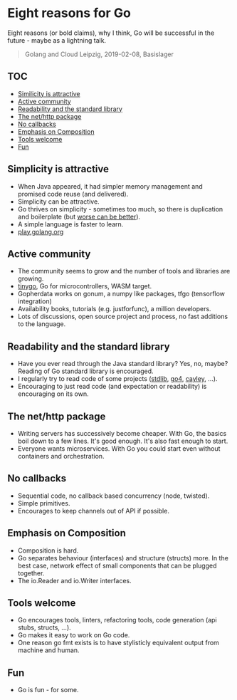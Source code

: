 # Eight reasons for Go

Eight reasons (or bold claims), why I think, Go will be successful in the
future - maybe as a lightning talk.

> Golang and Cloud Leipzig, 2019-02-08, Basislager

## TOC

* [Similicity is attractive](https://github.com/golang-leipzig/welcome/blob/master/8Reasons.md#simplicity-is-attractive)
* [Active community](https://github.com/golang-leipzig/welcome/blob/master/8Reasons.md#active-community)
* [Readability and the standard library](https://github.com/golang-leipzig/welcome/blob/master/8Reasons.md#readability-and-the-standard-library)
* [The net/http package](https://github.com/golang-leipzig/welcome/blob/master/8Reasons.md#the-nethttp-package)
* [No callbacks](https://github.com/golang-leipzig/welcome/blob/master/8Reasons.md#no-callbacks)
* [Emphasis on Composition](https://github.com/golang-leipzig/welcome/blob/master/8Reasons.md#emphasis-on-composition)
* [Tools welcome](https://github.com/golang-leipzig/welcome/blob/master/8Reasons.md#tools-welcome)
* [Fun](https://github.com/golang-leipzig/welcome/blob/master/8Reasons.md#fun)

## Simplicity is attractive

* When Java appeared, it had simpler memory management and promised code reuse (and delivered).
* Simplicity can be attractive.
* Go thrives on simplicity - sometimes too much, so there is duplication and
  boilerplate (but [worse can be
better](https://en.wikipedia.org/wiki/Worse_is_better)).
* A simple language is faster to learn.
* [play.golang.org](https://play.golang.org)

## Active community

* The community seems to grow and the number of tools and libraries are growing.
* [tinygo](https://fosdem.org/2019/schedule/event/bof_tinygo/), Go for microcontrollers, WASM target.
* Gopherdata works on gonum, a numpy like packages, tfgo (tensorflow integration)
* Availability books, tutorials (e.g. justforfunc), a million developers.
* Lots of discussions, open source project and process, no fast additions to the language.

## Readability and the standard library

* Have you ever read through the Java standard library? Yes, no, maybe? Reading
  of Go standard library is encouraged.
* I regularly try to read code of some projects
  ([stdlib](https://github.com/golang/go),
[go4](https://github.com/go4org/go4),
[cayley](https://github.com/cayleygraph/cayley), ...).
* Encouraging to just read code (and expectation or readability) is encouraging on its own.

## The net/http package

* Writing servers has successively become cheaper. With Go, the basics boil
  down to a few lines. It's good enough. It's also fast enough to start.
* Everyone wants microservices. With Go you could start even without containers and orchestration.

## No callbacks

* Sequential code, no callback based concurrency (node, twisted).
* Simple primitives.
* Encourages to keep channels out of API if possible.

## Emphasis on Composition

* Composition is hard.
* Go separates behaviour (interfaces) and structure (structs) more. In the best case, network effect of small components that can be plugged together.
* The io.Reader and io.Writer interfaces.

## Tools welcome

* Go encourages tools, linters, refactoring tools, code generation (api stubs, structs, ...).
* Go makes it easy to work on Go code.
* One reason go fmt exists is to have stylisticly equivalent output from machine and human.

## Fun

* Go is fun - for some.

